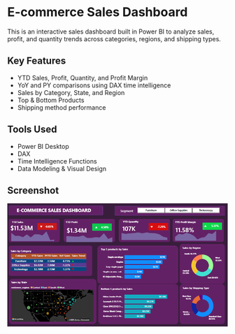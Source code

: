 # E-commerce Sales Dashboard

This is an interactive sales dashboard built in Power BI to analyze sales, profit, and quantity trends across categories, regions, and shipping types.

## Key Features
- YTD Sales, Profit, Quantity, and Profit Margin
- YoY and PY comparisons using DAX time intelligence
- Sales by Category, State, and Region
- Top & Bottom Products
- Shipping method performance

## Tools Used
- Power BI Desktop
- DAX
- Time Intelligence Functions
- Data Modeling & Visual Design

## Screenshot
![Dashboard Preview](https://github.com/terenceochuo/-ecommerce-powerbi-dashboard/blob/59eede1586143eee9e5639b26310c1c63dba3a96/dashboard-screenshot.png.PNG)
